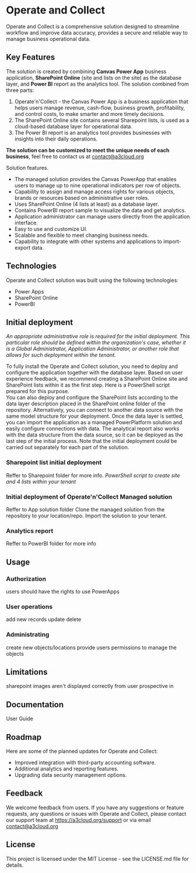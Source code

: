 # Operate and Collect

Operate and Collect is a comprehensive solution designed to streamline workflow and improve data accuracy, provides a secure and reliable way to manage business operational data.

## Key Features 
The solution is created by combining **Canvas Power App** business application, **SharePoint Online** (site and lists on the site) as the database layer, and **Power BI** report as the analytics tool.  The solution combined from three parts:

1. Operate'n'Collect - the Canvas Power App is a business application that helps users manage revenue, cash-flow, business growth, profitability, and control costs, to make smarter and more timely decisions.
2. The SharePoint Online site contains several Sharepoint lists, is used as a cloud-based database layer for operational data.
3. The Power BI report is an analytics tool provides businesses with insights into their daily operations.


**The solution can be customized to meet the unique needs of each business**, feel free to contact us at contact@a3cloud.org

Solution features.
* The managed solution provides the Canvas PowerApp that enables users to manage up to nine operational indicators per row of objects.
* Сapability to assign and manage access rights for various objects, brands or resources based on administrative user roles.
* Uses SharePoint Online (4 lists at least) as a database layer.
* Contains PowerBI report sample to visualize the data and get analytics.
* Application administrator can manage users directly from the application interface.
* Easy to use and customize UI.
* Scalable and flexible to meet changing business needs.
* Capability to integrate with other systems and applications to import-export data. 

## Technologies 
Operate and Collect solution was built using the following technologies: 
* Power Apps
* SharePoint Online
* PowerBI 

## Initial deployment

_An appropriate administrative role is required for the initial deployment. This particular role should be defined within the organization's case, whether it is a Global Administrator, Application Administrator, or another role that allows for such deployment within the tenant._

To fully install the Operate and Collect solution, you need to deploy and configure the application together with the database layer. Based on user experience feedback, we recommend creating a SharePoint Online site and SharePoint lists within it as the first step. Here is a PowerShell script prepared for this purpose.  
You can also deploy and configure the SharePoint lists according to the data layer description placed in the SharePoint online folder of the repository. Alternatively, you can connect to another data source with the same model structure for your deployment. Once the data layer is settled, you can import the application as a managed PowerPlatform solution and easily configure connections with data. The analytical report also works with the data structure from the data source, so it can be deployed as the last step of the initial process. Note that the initial deployment could be carried out separately for each part of the solution.

### Sharepoint list initial deployment 
Reffer to Sharepoint folder for more info.
_PowerShell script to create site and 4 lists within your tenant_ 


### Initial deployment of Operate'n'Collect Managed solution  
Reffer to App solution folder
Clone the managed solution from the repository to your location/repo. Import the solution to your tenant. 

### Analytics report
Reffer to PowerBI folder for more info

## Usage

### Authorization 
users should have the rights to use PowerApps
### User operations
add new records 
update 
delete 

### Administrating
create new objects/locations
provide users permissions to manage the objects

## Limitations
sharepoint images aren't displayed correctly from user prospective in 

## Documentation 
User Guide 

## Roadmap 
Here are some of the planned updates for Operate and Collect: 
* Improved integration with third-party accounting software.
* Additional analytics and reporting features.
* Upgrading data security management options. 

## Feedback
We welcome feedback from users. If you have any suggestions or feature requests, any questions or issues with Operate and Collect, please contact our support team at https://a3cloud.org/support or via email contact@a3cloud.org

## License 
This project is licensed under the MIT License - see the LICENSE.md file for details.
